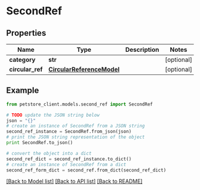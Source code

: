 # SecondRef


## Properties

Name | Type | Description | Notes
------------ | ------------- | ------------- | -------------
**category** | **str** |  | [optional] 
**circular_ref** | [**CircularReferenceModel**](CircularReferenceModel.md) |  | [optional] 

## Example

```python
from petstore_client.models.second_ref import SecondRef

# TODO update the JSON string below
json = "{}"
# create an instance of SecondRef from a JSON string
second_ref_instance = SecondRef.from_json(json)
# print the JSON string representation of the object
print SecondRef.to_json()

# convert the object into a dict
second_ref_dict = second_ref_instance.to_dict()
# create an instance of SecondRef from a dict
second_ref_form_dict = second_ref.from_dict(second_ref_dict)
```
[[Back to Model list]](../README.md#documentation-for-models) [[Back to API list]](../README.md#documentation-for-api-endpoints) [[Back to README]](../README.md)



